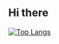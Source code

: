 ## Hi there


[![Top Langs](https://github-readme-stats.vercel.app/api/top-langs/?username=gwagjiug)](https://github.com/anuraghazra/github-readme-stats)
